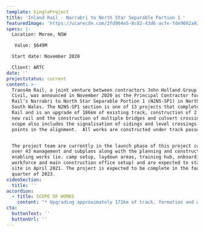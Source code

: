 ```yaml
---
template: SingleProject
title: 'Inland Rail - Narrabri to North Star Separable Portion 1 '
featuredImage: 'https://ucarecdn.com/2fd904e5-8c82-43d6-acfe-fde9092a9238/'
specs: |-
  Location: Moree, NSW

   Value: $649M

  Start date: November 2020

  Client: ARTC
date: ''
projectstatus: current
content: >-
  Trans4m Rail, a joint venture between contractors John Holland Group and SEE
  Civil, was announced in November 2020 as the Principal Contractor for Inland
  Rail’s Narrabri to North Star Separable Portion 1 (N2NS-SP1) in North West New
  South Wales. The N2NS-SP1 section is one of 13 projects that complete Inland
  Rail and is an upgrade of 186km of existing track, construction of 2.3km of
  new rail and the construction of multiple bridges and culvert crossings.  The
  scope also includes the signalisation of sidings and level crossings at key
  points in the alignment.  All works are constructed under track possessions.


  The project team are currently in the launch phase of this project completing
  over 43 management and subplans along with the planning and constructing of
  enabling works (ie. camp setup, laydown areas, training hub, onboarding
  workforce and main construction office setup) and are expected to start on
  site in April 2021. The project is expected to be complete in the fourth
  quarter of 2023.
videoSection:
  title: ''
accordion:
  - title: SCOPE OF WORKS
    content: "* Upgrading approximately 171km of track, formation and waterway crossings within the existing Rail Corridor\r\n* Improving the existing horizontal alignment with curve easing at various locations to provide the maximum operational efficiency\r\n* Newell Highway dive structure near Bellata\r\n* Constructing five new crossing loops at Bobbiwaa, Waterloo Creek, Tycannah Creek, Coolleearllee and Murgo with associated maintenance sidings\r\n* Renewal / upgrading of existing turnouts on the main line to existing sidings and yards\r\n* Constructing approximately 235 rail culverts and 102 road culvert locations with up to 10,000 culvert components to install\r\n* Two irrigation crossings and eight under-bridges to meet the 30 TAL structural load requirements \r\n* Upgrading, relocating or consolidating 75 level crossings (public, private and pedestrian) on the existing alignment including changing property access and local road networks (local roads and the Newell Highway)\r\n* Utility relocations and impact mitigations at 470 locations\r\n* Ancillary works also including flood immunity works, improving stormwater and drainage, removal of existing assets, establishing or upgrading existing fencing of the Rail Corridor, construction of noise walls, landscape and landform rehabilitation and facilitating works\r\n* Installation and commissioning of all signalling works."
cta:
  buttonText: ''
  buttonUrl: ''
---
```


